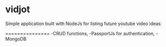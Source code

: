 # vidjot

Simple application built with NodeJs for listing future youtube video ideas

===============
-CRUD functions,
-PassportJs for authentication,
-MongoDB
